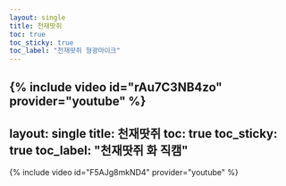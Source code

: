 ```yaml
---
layout: single
title: 천재땃쥐
toc: true
toc_sticky: true
toc_label: "천재땃쥐 형광마이크"
---
```

{% include video id="rAu7C3NB4zo" provider="youtube" %}
---
layout: single
title: 천재땃쥐
toc: true
toc_sticky: true
toc_label: "천재땃쥐 화 직캠"
---
{% include video id="F5AJg8mkND4" provider="youtube" %}
